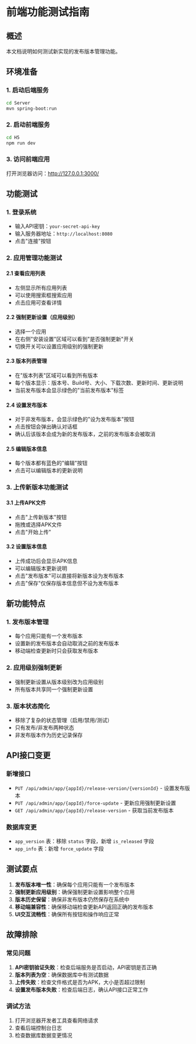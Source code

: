  # 前端功能测试指南

## 概述

本文档说明如何测试新实现的发布版本管理功能。

## 环境准备

### 1. 启动后端服务
```bash
cd Server
mvn spring-boot:run
```

### 2. 启动前端服务
```bash
cd H5
npm run dev
```

### 3. 访问前端应用
打开浏览器访问：http://127.0.0.1:3000/

## 功能测试

### 1. 登录系统
- 输入API密钥：`your-secret-api-key`
- 输入服务器地址：`http://localhost:8080`
- 点击"连接"按钮

### 2. 应用管理功能测试

#### 2.1 查看应用列表
- 左侧显示所有应用列表
- 可以使用搜索框搜索应用
- 点击应用可查看详情

#### 2.2 强制更新设置（应用级别）
- 选择一个应用
- 在右侧"安装设置"区域可以看到"是否强制更新"开关
- 切换开关可以设置应用级别的强制更新

#### 2.3 版本列表管理
- 在"版本列表"区域可以看到所有版本
- 每个版本显示：版本号、Build号、大小、下载次数、更新时间、更新说明
- 当前发布版本会显示绿色的"当前发布版本"标签

#### 2.4 设置发布版本
- 对于非发布版本，会显示绿色的"设为发布版本"按钮
- 点击按钮会弹出确认对话框
- 确认后该版本会成为新的发布版本，之前的发布版本会被取消

#### 2.5 编辑版本信息
- 每个版本都有蓝色的"编辑"按钮
- 点击可以编辑版本的更新说明

### 3. 上传新版本功能测试

#### 3.1 上传APK文件
- 点击"上传新版本"按钮
- 拖拽或选择APK文件
- 点击"开始上传"

#### 3.2 设置版本信息
- 上传成功后会显示APK信息
- 可以编辑版本更新说明
- 点击"发布版本"可以直接将新版本设为发布版本
- 点击"保存"仅保存版本信息但不设为发布版本

## 新功能特点

### 1. 发布版本管理
- 每个应用只能有一个发布版本
- 设置新的发布版本会自动取消之前的发布版本
- 移动端检查更新时只会获取发布版本

### 2. 应用级别强制更新
- 强制更新设置从版本级别改为应用级别
- 所有版本共享同一个强制更新设置

### 3. 版本状态简化
- 移除了复杂的状态管理（启用/禁用/测试）
- 只有发布/非发布两种状态
- 非发布版本作为历史记录保存

## API接口变更

### 新增接口
- `PUT /api/admin/app/{appId}/release-version/{versionId}` - 设置发布版本
- `PUT /api/admin/app/{appId}/force-update` - 更新应用强制更新设置
- `GET /api/admin/app/{appId}/release-version` - 获取当前发布版本

### 数据库变更
- `app_version` 表：移除 `status` 字段，新增 `is_released` 字段
- `app_info` 表：新增 `force_update` 字段

## 测试要点

1. **发布版本唯一性**：确保每个应用只能有一个发布版本
2. **强制更新应用级别**：确保强制更新设置影响整个应用
3. **版本历史保留**：确保非发布版本仍然保存在系统中
4. **移动端兼容性**：确保移动端检查更新API返回正确的发布版本
5. **UI交互流畅性**：确保所有按钮和操作响应正常

## 故障排除

### 常见问题
1. **API密钥验证失败**：检查后端服务是否启动，API密钥是否正确
2. **版本列表为空**：确保数据库中有测试数据
3. **上传失败**：检查文件格式是否为APK，大小是否超过限制
4. **设置发布版本失败**：检查后端日志，确认API接口正常工作

### 调试方法
1. 打开浏览器开发者工具查看网络请求
2. 查看后端控制台日志
3. 检查数据库数据变更情况